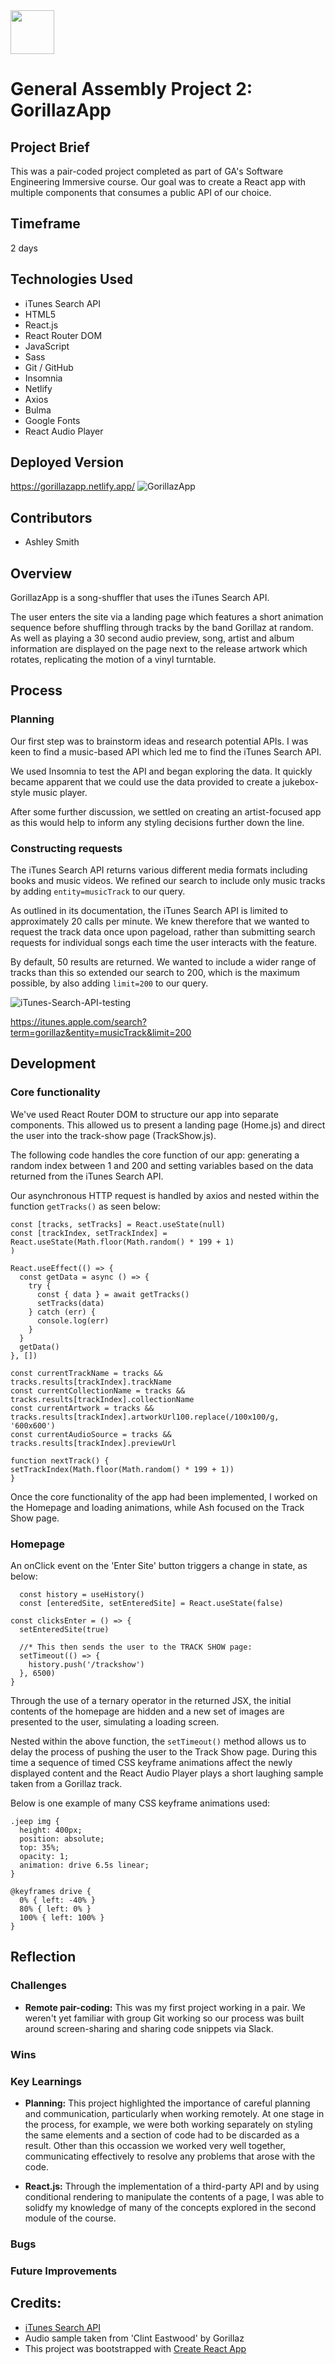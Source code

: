 <!-- ![ga_cog_large_red_rgb](https://cloud.githubusercontent.com/assets/40461/8183776/469f976e-1432-11e5-8199-6ac91363302b.png) -->

<img src='public/gorillazfavicon.png' width="70px">

# General Assembly Project 2: GorillazApp

## Project Brief
This was a pair-coded project completed as part of GA's Software Engineering Immersive course. Our goal was to create a React app with multiple components that consumes a public API of our choice.
## Timeframe
2 days

## Technologies Used
* iTunes Search API
* HTML5
* React.js
* React Router DOM
* JavaScript
* Sass
* Git / GitHub
* Insomnia
* Netlify
* Axios
* Bulma
* Google Fonts
* React Audio Player

## Deployed Version
https://gorillazapp.netlify.app/
![GorillazApp](src/assets/gorillazapp-screen-rec.gif)

## Contributors
* Ashley Smith

## Overview
GorillazApp is a song-shuffler that uses the iTunes Search API.

The user enters the site via a landing page which features a short animation sequence before shuffling through tracks by the band Gorillaz at random. As well as playing a 30 second audio preview, song, artist and album information are displayed on the page next to the release artwork which rotates, replicating the motion of a vinyl turntable.

## Process

### Planning

Our first step was to brainstorm ideas and research potential APIs. I was keen to find a music-based API which led me to find the iTunes Search API.

We used Insomnia to test the API and began exploring the data. It quickly became apparent that we could use the data provided to create a jukebox-style music player.

After some further discussion, we settled on creating an artist-focused app as this would help to inform any styling decisions further down the line.

### Constructing requests

The iTunes Search API returns various different media formats including books and music videos. We refined our search to include only music tracks by adding `entity=musicTrack` to our query.

As outlined in its documentation, the iTunes Search API is limited to approximately 20 calls per minute. We knew therefore that we wanted to request the track data once upon pageload, rather than submitting search requests for individual songs each time the user interacts with the feature.

By default, 50 results are returned. We wanted to include a wider range of tracks than this so extended our search to 200, which is the maximum possible, by also adding `limit=200` to our query.

![iTunes-Search-API-testing](src/assets/iTunes-search-Insomnia.png)

https://itunes.apple.com/search?term=gorillaz&entity=musicTrack&limit=200

## Development

### Core functionality

We've used React Router DOM to structure our app into separate components. This allowed us to present a landing page (Home.js) and direct the user into the track-show page (TrackShow.js).

The following code handles the core function of our app: generating a random index between 1 and 200 and setting variables based on the data returned from the iTunes Search API.

Our asynchronous HTTP request is handled by axios and nested within the function `getTracks()` as seen below:

```
const [tracks, setTracks] = React.useState(null)
const [trackIndex, setTrackIndex] = React.useState(Math.floor(Math.random() * 199 + 1)
)

React.useEffect(() => {
  const getData = async () => {
    try {
      const { data } = await getTracks()
      setTracks(data)
    } catch (err) {
      console.log(err)
    }
  }
  getData()
}, [])

const currentTrackName = tracks && tracks.results[trackIndex].trackName
const currentCollectionName = tracks && tracks.results[trackIndex].collectionName
const currentArtwork = tracks && tracks.results[trackIndex].artworkUrl100.replace(/100x100/g, '600x600')
const currentAudioSource = tracks && tracks.results[trackIndex].previewUrl

function nextTrack() {  
setTrackIndex(Math.floor(Math.random() * 199 + 1))
}
```

Once the core functionality of the app had been implemented, I worked on the Homepage and loading animations, while Ash focused on the Track Show page. 
### Homepage

An onClick event on the 'Enter Site' button triggers a change in state, as below:

```
  const history = useHistory()
  const [enteredSite, setEnteredSite] = React.useState(false)

const clicksEnter = () => {
  setEnteredSite(true)

  //* This then sends the user to the TRACK SHOW page:
  setTimeout(() => {
    history.push('/trackshow')
  }, 6500)
}
```

Through the use of a ternary operator in the returned JSX, the initial contents of the homepage are hidden and a new set of images are presented to the user, simulating a loading screen.

Nested within the above function, the `setTimeout()` method allows us to delay the process of pushing the user to the Track Show page. During this time a sequence of timed CSS keyframe animations affect the newly displayed content and the React Audio Player plays a short laughing sample taken from a Gorillaz track.

Below is one example of many CSS keyframe animations used:

```
.jeep img {
  height: 400px;
  position: absolute;
  top: 35%;
  opacity: 1;
  animation: drive 6.5s linear;
}

@keyframes drive {
  0% { left: -40% }
  80% { left: 0% }
  100% { left: 100% }
}

```

## Reflection

### Challenges

* **Remote pair-coding:** This was my first project working in a pair. We weren't yet familiar with group Git working so our process was built around screen-sharing and sharing code snippets via Slack.

### Wins


### Key Learnings

* **Planning:** This project highlighted the importance of careful planning and communication, particularly when working remotely. At one stage in the process, for example, we were both working separately on styling the same elements and a section of code had to be discarded as a result. Other than this occassion we worked very well together, communicating effectively to resolve any problems that arose with the code.

* **React.js:** Through the implementation of a third-party API and by using conditional rendering to manipulate the contents of a page, I was able to solidfy my knowledge of many of the concepts explored in the second module of the course.

### Bugs

### Future Improvements


## Credits:
* [iTunes Search API](https://developer.apple.com/library/archive/documentation/AudioVideo/Conceptual/iTuneSearchAPI/index.html#//apple_ref/doc/uid/TP40017632-CH3-SW1)
* Audio sample taken from 'Clint Eastwood' by Gorillaz
* This project was bootstrapped with [Create React App](https://github.com/facebook/create-react-app)

